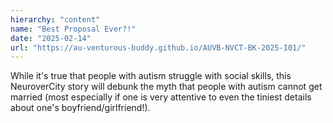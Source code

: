 ```yaml
---
hierarchy: "content"
name: "Best Proposal Ever?!"
date: "2025-02-14"
url: "https://au-venturous-buddy.github.io/AUVB-NVCT-BK-2025-I01/"
---
```


While it's true that people with autism struggle with social skills, this NeuroverCity story will debunk the myth that people with autism cannot get married (most especially if one is very attentive to even the tiniest details about one's boyfriend/girlfriend!).
